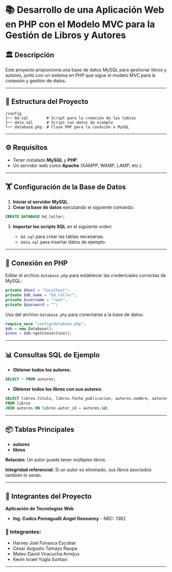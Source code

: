 # 📚 Desarrollo de una Aplicación Web en PHP con el Modelo MVC para la Gestión de Libros y Autores

## 🏛️ Descripción
Este proyecto proporciona una base de datos MySQL para gestionar libros y autores, junto con un sistema en PHP que sigue el modelo MVC para la conexión y gestión de datos.

---

## 📁 Estructura del Proyecto
```
/config
├── bd.sql        # Script para la creación de las tablas
├── data.sql      # Script con datos de ejemplo
└── database.php  # Clase PHP para la conexión a MySQL
```

---

## ⚙️ Requisitos

- Tener instalado **MySQL** y **PHP**.
- Un servidor web como **Apache** (XAMPP, WAMP, LAMP, etc.).

---

## 🏋️ Configuración de la Base de Datos

1. **Iniciar el servidor MySQL**.
2. **Crear la base de datos** ejecutando el siguiente comando:

```sql
CREATE DATABASE bd_taller;
```

3. **Importar los scripts SQL** en el siguiente orden:

   - `bd.sql` para crear las tablas necesarias.
   - `data.sql` para insertar datos de ejemplo.

---

## 🔗 Conexión en PHP

Editar el archivo `database.php` para establecer las credenciales correctas de MySQL:

```php
private $host = "localhost";
private $db_name = "bd_taller";
private $username = "root";
private $password = "";
```

Uso del archivo `database.php` para conectarse a la base de datos:

```php
require_once "config/database.php";
$db = new Database();
$conn = $db->getConnection();
```

---

## 📊 Consultas SQL de Ejemplo

- **Obtener todos los autores:**

```sql
SELECT * FROM autores;
```

- **Obtener todos los libros con sus autores:**

```sql
SELECT libros.titulo, libros.fecha_publicacion, autores.nombre, autores.apellido
FROM libros
JOIN autores ON libros.autor_id = autores.id;
```

---

## 📦 Tablas Principales

- **autores**
- **libros**

**Relación:** Un autor puede tener múltiples libros.

**Integridad referencial:** Si un autor es eliminado, sus libros asociados también lo serán.

---

## 🌟 Integrantes del Proyecto

**Aplicación de Tecnologías Web**

- **Ing. Cudco Pomagualli Angel Geovanny** - NRC: 1382

### 👥 Integrantes:

- Harvey Joel Fonseca Escobar
- César Augusto Tamayo Ñaupa
- Mateo David Viracucha Armijos
- Kevin Israel Yugla Suntaxi

---
